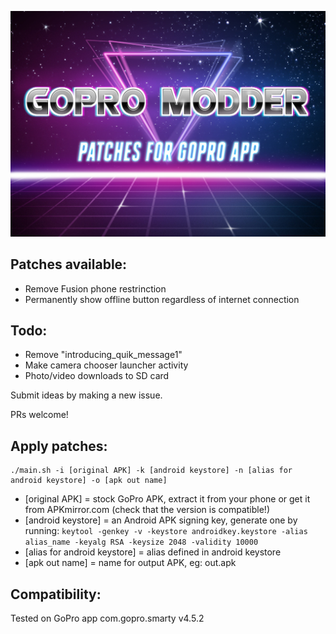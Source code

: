 ![](gp-patcher.jpg)

## Patches available:

- Remove Fusion phone restrinction
- Permanently show offline button regardless of internet connection

## Todo:

- Remove "introducing_quik_message1"
- Make camera chooser launcher activity
- Photo/video downloads to SD card

Submit ideas by making a new issue.

PRs welcome!

## Apply patches:

    ./main.sh -i [original APK] -k [android keystore] -n [alias for android keystore] -o [apk out name]

- [original APK] = stock GoPro APK, extract it from your phone or get it from APKmirror.com (check that the version is compatible!)
- [android keystore] = an Android APK signing key, generate one by running: ````keytool -genkey -v -keystore androidkey.keystore -alias alias_name -keyalg RSA -keysize 2048 -validity 10000````
- [alias for android keystore] = alias defined in android keystore
- [apk out name] = name for output APK, eg: out.apk

## Compatibility:

Tested on GoPro app com.gopro.smarty v4.5.2

